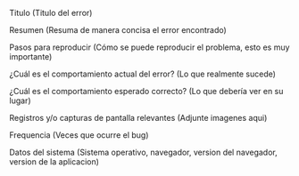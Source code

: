 Titulo
(Titulo del error)

Resumen
(Resuma de manera concisa el error encontrado)

Pasos para reproducir
(Cómo se puede reproducir el problema, esto es muy importante)

¿Cuál es el comportamiento actual del error?
(Lo que realmente sucede)

¿Cuál es el comportamiento esperado correcto?
(Lo que debería ver en su lugar)

Registros y/o capturas de pantalla relevantes
(Adjunte imagenes aqui)

Frequencia
(Veces que ocurre el bug)

Datos del sistema
(Sistema operativo, navegador, version del navegador, version de la aplicacion)
